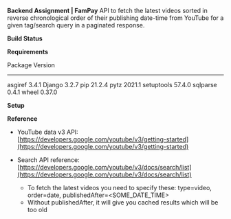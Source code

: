 **Backend Assignment | FamPay**
API to fetch the latest videos sorted in reverse chronological order of their publishing date-time from YouTube for a given tag/search query in a paginated response.


**Build Status**


**Requirements**

Package    Version
---------- -------
asgiref    3.4.1
Django     3.2.7
pip        21.2.4
pytz       2021.1
setuptools 57.4.0
sqlparse   0.4.1
wheel      0.37.0


**Setup**






**Reference**

- YouTube data v3 API: [https://developers.google.com/youtube/v3/getting-started](https://developers.google.com/youtube/v3/getting-started)

- Search API reference: [https://developers.google.com/youtube/v3/docs/search/list](https://developers.google.com/youtube/v3/docs/search/list)
    - To fetch the latest videos you need to specify these: type=video, order=date, publishedAfter=<SOME_DATE_TIME>
    - Without publishedAfter, it will give you cached results which will be too old
